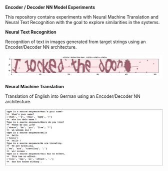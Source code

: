 
<b>Encoder / Decoder NN Model Experiments</b>

This repository contains experiments with Neural Machine Translation and Neural Text Recognition with the goal to explore similarities in the systems. 

<b>Neural Text Recognition</b>

Recognition of text in images generated from target strings using an Encoder/Decoder NN architecture. 
<br/><br/>
![Alt text](images/NTR.jpg?raw=true "")
<br/>

<b>Neural Machine Translation</b>

Translation of English into German using an Encoder/Decoder NN architecture.
<br/><br/>
![Alt text](images/NMT.jpg?raw=true "")
<br/>
